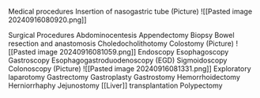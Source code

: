 Medical procedures
	Insertion of nasogastric tube
		(Picture)
			![[Pasted image 20240916080920.png]]

Surgical Procedures
	Abdominocentesis
	Appendectomy
	Biopsy
	Bowel resection and anastomosis
	Choledocholithotomy
	Colostomy
		(Picture)
			![[Pasted image 20240916081059.png]]
	Endoscopy
	Esophagoscopy
	Gastroscopy
	Esophagogastroduodenoscopy (EGD)
	Sigmoidoscopy
	Colonoscopy
		(Picture)
			![[Pasted image 20240916081331.png]]
	Exploratory laparotomy
	Gastrectomy
	Gastroplasty
	Gastrostomy
	Hemorrhoidectomy
	Herniorrhaphy
	Jejunostomy
	[[Liver]] transplantation
	Polypectomy


